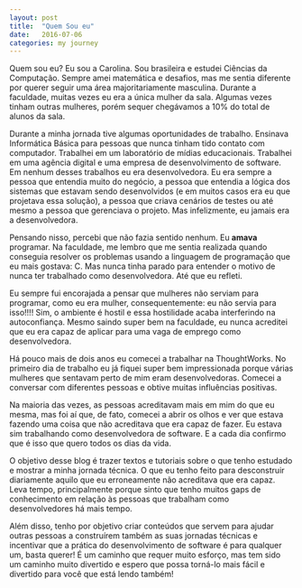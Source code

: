 ```yaml
---
layout: post
title:  "Quem Sou eu"
date:   2016-07-06
categories: my journey
---
```

Quem sou eu? Eu sou a Carolina. Sou brasileira e estudei Ciências da
Computação. Sempre amei matemática e desafios, mas me sentia diferente por
querer seguir uma área majoritariamente masculina. Durante a faculdade, muitas
vezes eu era a única mulher da sala. Algumas vezes tinham outras mulheres,
porém sequer chegávamos a 10% do total de alunos da sala.

Durante a minha jornada tive algumas oportunidades de trabalho. Ensinava
Informática Básica para pessoas que nunca tinham tido contato com computador.
Trabalhei em um laboratório de mídias educacionais. Trabalhei em uma agência
digital e uma empresa de desenvolvimento de software. Em nenhum desses
trabalhos eu era desenvolvedora. Eu era sempre a pessoa que entendia muito do
negócio, a pessoa que entendia a lógica dos sistemas que estavam sendo
desenvolvidos (e em muitos casos era eu que projetava essa solução), a pessoa
que criava cenários de testes ou até mesmo a pessoa que gerenciava o projeto.
Mas infelizmente, eu jamais era a desenvolvedora.

Pensando nisso, percebi que não fazia sentido nenhum. Eu **amava** programar.
Na faculdade, me lembro que me sentia realizada quando conseguia resolver os
problemas usando a linguagem de programação que eu mais gostava: C. Mas nunca
tinha parado para entender o motivo de nunca ter trabalhado como
desenvolvedora. Até que eu refleti.

Eu sempre fui encorajada a pensar que mulheres não serviam para programar, como
eu era mulher, consequentemente: eu não servia para isso!!!! Sim, o ambiente é
hostil e essa hostilidade acaba interferindo na autoconfiança. Mesmo saindo
super bem na faculdade, eu nunca acreditei que eu era capaz de
aplicar para uma vaga de emprego como desenvolvedora.

Há pouco mais de dois anos eu comecei a trabalhar na ThoughtWorks. No primeiro
dia de trabalho eu já fiquei super bem impressionada porque várias mulheres que
sentavam perto de mim eram desenvolvedoras. Comecei a conversar com diferentes
pessoas e obtive muitas influências positivas.

Na maioria das vezes, as pessoas acreditavam mais em mim do que eu mesma, mas
foi aí que, de fato, comecei a abrir os olhos e ver que estava fazendo uma
coisa que não acreditava que era capaz de fazer. Eu estava sim trabalhando como
desenvolvedora de software. E a cada dia confirmo que é isso que quero todos os
dias da vida.

O objetivo desse blog é trazer textos e tutoriais sobre o que tenho estudado e
mostrar a minha jornada técnica. O que eu tenho feito para desconstruir
diariamente aquilo que eu erroneamente não acreditava que era capaz. Leva
tempo, principalmente porque sinto que tenho muitos gaps de conhecimento em
relação às pessoas que trabalham como desenvolvedores há mais tempo.

Além disso, tenho por objetivo criar conteúdos que servem para ajudar outras
pessoas a construírem também as suas jornadas técnicas e incentivar que a
prática do desenvolvimento de software é para qualquer um, basta querer! É um
caminho que requer muito esforço, mas tem sido um caminho muito divertido e
espero que possa torná-lo mais fácil e divertido para você que está lendo
também!
